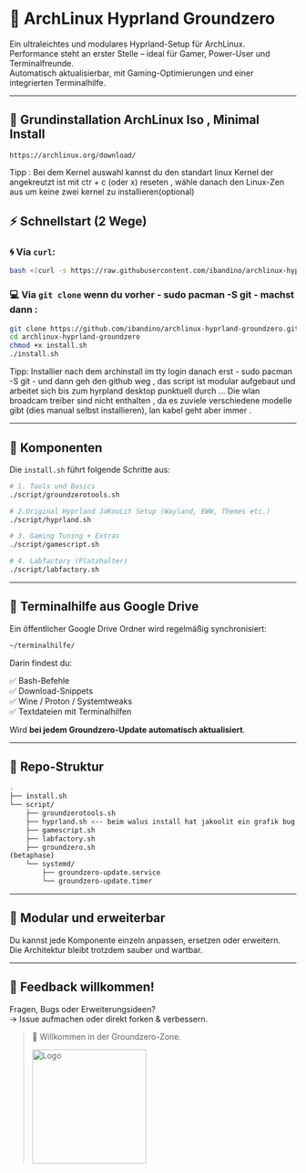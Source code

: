 # 🧱 ArchLinux Hyprland Groundzero

Ein ultraleichtes und modulares Hyprland-Setup für ArchLinux.  
Performance steht an erster Stelle – ideal für Gamer, Power-User und Terminalfreunde.  
Automatisch aktualisierbar, mit Gaming-Optimierungen und einer integrierten Terminalhilfe.

---

## 👣 Grundinstallation ArchLinux Iso , Minimal Install 
```
https://archlinux.org/download/
```
Tipp : Bei dem Kernel auswahl kannst du den standart linux Kernel
der angekreutzt ist mit ctr + c (oder x) reseten , wähle danach den Linux-Zen aus um keine zwei kernel zu installieren(optional)


## ⚡ Schnellstart (2 Wege)

### 🌀 Via `curl`:

```bash
bash <(curl -s https://raw.githubusercontent.com/ibandino/archlinux-hyprland-groundzero/main/install.sh)
```

### 💻 Via `git clone` wenn du vorher - sudo pacman -S git - machst dann :

```bash
git clone https://github.com/ibandino/archlinux-hyprland-groundzero.git
cd archlinux-hyprland-groundzero
chmod +x install.sh
./install.sh
```
Tipp: Installier nach dem archinstall im tty login danach erst - sudo pacman -S git - und dann geh den github weg ,
das script ist modular aufgebaut und arbeitet sich bis zum hyrpland desktop punktuell durch ...
Die wlan broadcam treiber sind nicht enthalten , da es zuviele verschiedene modelle gibt (dies manual selbst installieren),
lan kabel geht aber immer .

---

## 🔧 Komponenten

Die `install.sh` führt folgende Schritte aus:

```bash
# 1. Tools und Basics
./script/groundzerotools.sh

# 2.Original Hyprland JaKooLit Setup (Wayland, EWW, Themes etc.)
./script/hyprland.sh

# 3. Gaming Tuning + Extras
./script/gamescript.sh

# 4. Labfactory (Platzhalter)
./script/labfactory.sh

```

---

## 📁 Terminalhilfe aus Google Drive

Ein öffentlicher Google Drive Ordner wird regelmäßig synchronisiert:

```bash
~/terminalhilfe/
```

Darin findest du:

✅ Bash-Befehle  
✅ Download-Snippets  
✅ Wine / Proton / Systemtweaks  
✅ Textdateien mit Terminalhilfen

Wird **bei jedem Groundzero-Update automatisch aktualisiert**.

---

## 📂 Repo-Struktur

```bash
.
├── install.sh
└── script/
    ├── groundzerotools.sh
    ├── hyprland.sh <-- beim walus install hat jakoolit ein grafik bug , ein install balken verdeckt das sudo passwort(JaKooLit Mini bugg)
    ├── gamescript.sh
    ├── labfactory.sh
    ├── groundzero.sh
(betaphase)
    └── systemd/
        ├── groundzero-update.service
        └── groundzero-update.timer
```

---

## 🧩 Modular und erweiterbar

Du kannst jede Komponente einzeln anpassen, ersetzen oder erweitern.  
Die Architektur bleibt trotzdem sauber und wartbar.

---

## 📢 Feedback willkommen!

Fragen, Bugs oder Erweiterungsideen?  
→ Issue aufmachen oder direkt forken & verbessern.

> 🫡 Willkommen in der Groundzero-Zone.
>
> <img src="https://github.com/user-attachments/assets/4f9540f5-c56c-42e6-879a-d3145e49210b" alt="Logo" width="200"/>
